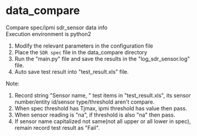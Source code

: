 # data_compare
Compare spec/ipmi sdr_sensor data info   
Execution environment is python2
1. Modify the relevant parameters in the configuration file
2. Place the `SDR spec` file in the data_compare directory
3. Run the "main.py" file and save the results in the "log_sdr_sensor.log" file.
4. Auto save test result into "test_result.xls" file.

Note:   
   1. Record string "Sensor name, " test items in "test_result.xls", its sensor number/entity id/sensor type/threshold aren't compare.  
   2. When spec threshold has Tjmax, ipmi threshold has value then pass.  
   3. When sensor reading is "na", if threshold is also "na" then pass.  
   4. If sensor name capitalized not same(not all upper or all lower in spec), remain record test result as "Fail".


